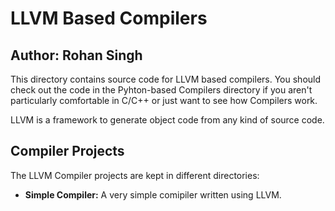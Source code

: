 # LLVM Based Compilers 
## Author: Rohan Singh
This directory contains source code for LLVM based compilers. You should check out the code in the Pyhton-based Compilers directory if you aren't particularly comfortable in C/C++ or just want to see how Compilers work.   

LLVM is a framework to generate object code from any kind of source code.

## Compiler Projects
The LLVM Compiler projects are kept in different directories:  
  - **Simple Compiler:** A very simple comipiler written using LLVM.  
